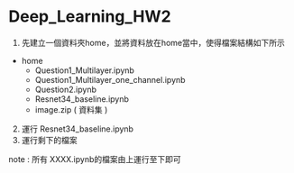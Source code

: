 # Deep_Learning_HW2
1. 先建立一個資料夾home，並將資料放在home當中，使得檔案結構如下所示
 - home
    - Question1_Multilayer.ipynb
    - Question1_Multilayer_one_channel.ipynb
    - Question2.ipynb
    - Resnet34_baseline.ipynb
    - image.zip ( 資料集 )

 2. 運行 Resnet34_baseline.ipynb
 3. 運行剩下的檔案

note : 所有 XXXX.ipynb的檔案由上運行至下即可
    
